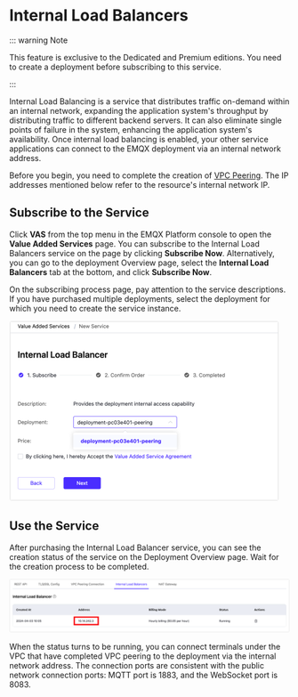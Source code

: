 # Internal Load Balancers

::: warning Note

This feature is exclusive to the Dedicated and Premium editions. You need to create a deployment before subscribing to this service. 

:::

Internal Load Balancing is a service that distributes traffic on-demand within an internal network, expanding the application system's throughput by distributing traffic to different backend servers. It can also eliminate single points of failure in the system, enhancing the application system's availability. Once internal load balancing is enabled, your other service applications can connect to the EMQX deployment via an internal network address.

Before you begin, you need to complete the creation of [VPC Peering](https://chat.openai.com/g/g-aAzkOrn2h-ruan-jian-wen-dang-xie-zuo-zhu-shou/deployments/vpc_peering.md). The IP addresses mentioned below refer to the resource's internal network IP.

## Subscribe to the Service

Click **VAS** from the top menu in the EMQX Platform console to open the **Value Added Services** page. You can subscribe to the Internal Load Balancers service on the page by clicking **Subscribe Now**.  Alternatively, you can go to the deployment Overview page, select the **Internal Load Balancers** tab at the bottom, and click **Subscribe Now**.

On the subscribing process page, pay attention to the service descriptions. If you have purchased multiple deployments, select the deployment for which you need to create the service instance.

<img src="./_assets/intro_02.png" style="zoom:50%;" />

## Use the Service

After purchasing the Internal Load Balancer service, you can see the creation status of the service on the Deployment Overview page. Wait for the creation process to be completed.

![intranet_lb_info](./_assets/intranet_lb_info.png)

When the status turns to be running, you can connect terminals under the VPC that have completed VPC peering to the deployment via the internal network address. The connection ports are consistent with the public network connection ports: MQTT port is 1883, and the WebSocket port is 8083.
